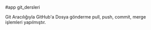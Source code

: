 #app
git_dersleri

Git Aracılığıyla GitHub'a Dosya gönderme pull, push, commit, merge işlemleri yapılmıştır.

